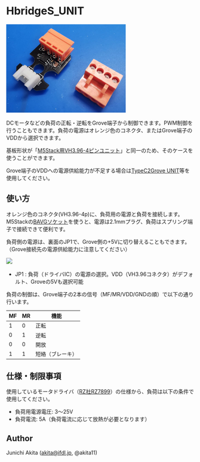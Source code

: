 # HbridgeS_UNIT

<img src="https://github.com/akita11/HbridgeS_UNIT/blob/main/HbridgeS_UNIT.jpg" width="320px">

DCモータなどの負荷の正転・逆転をGrove端子から制御できます。PWM制御を行うこともできます。負荷の電源はオレンジ色のコネクタ、またはGrove端子のVDDから選択できます。

基板形状が「[M5Stack用VH3.96-4ピンユニット](https://www.switch-science.com/products/4055)」と同一のため、そのケースを使うことができます。


Grove端子のVDDへの電源供給能力が不足する場合は[TypeC2Grove UNIT](https://shop.m5stack.com/collections/m5-sensor/products/usb-typec2grove-unit)等を使用してください。


## 使い方

オレンジ色のコネクタ(VH3.96-4p)に、負荷用の電源と負荷を接続します。M5Stackの[BAVGソケット](https://www.switch-science.com/products/7234)を使うと、電源は2.1mmプラグ、負荷はスプリング端子で接続できて便利です。

負荷側の電源は、裏面のJP1で、Grove側の+5Vに切り替えることもできます。（Grove接続先の電源供給能力に注意してください）

<img src="https://github.com/akita11/HbridgeS_UNIT/blob/main/jumper.jpg" width="320px">

- JP1 : 負荷（ドライバIC）の電源の選択。VDD（VH3.96コネクタ）がデフォルト、Groveの5Vも選択可能

負荷の制御は、Grove端子の2本の信号（MF/MR/VDD/GNDの順）で以下の通り行います。

| MF | MR | 機能 |
|----|----|-----|
| 1  | 0  | 正転 |
| 0  | 1  | 逆転 |
| 0  | 0  | 開放 |
| 1  | 1  | 短絡（ブレーキ） |

## 仕様・制限事項

使用しているモータドライバ（[RZ社RZ7899](http://www.rz-mic.com/uploadfile/fj/201810310633.pdf)）の仕様から、負荷は以下の条件で使用してください。

- 負荷用電源電圧: 3〜25V
- 負荷電流: 5A（負荷電流に応じて放熱が必要となります）


## Author

Junichi Akita (akita@ifdl.jp, @akita11)
